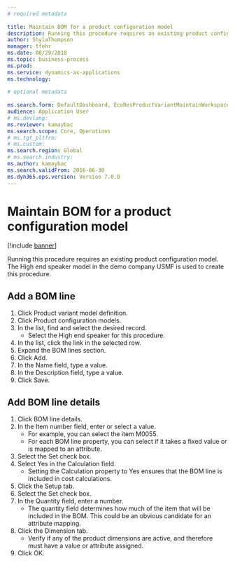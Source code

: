 ```yaml
--- 
# required metadata 
 
title: Maintain BOM for a product configuration model
description: Running this procedure requires an existing product configuration model. 
author: ShylaThompson
manager: tfehr 
ms.date: 08/29/2018
ms.topic: business-process 
ms.prod:  
ms.service: dynamics-ax-applications 
ms.technology:  
 
# optional metadata 
 
ms.search.form: DefaultDashboard, EcoResProductVariantMaintainWorkspace, PCProductConfigurationModelListPage, PCProductConfigurationModelDetails, PCBOMLineDetails, InventItemIdLookupSimple   
audience: Application User 
# ms.devlang:  
ms.reviewer: kamaybac
ms.search.scope: Core, Operations 
# ms.tgt_pltfrm:  
# ms.custom:  
ms.search.region: Global
# ms.search.industry: 
ms.author: kamaybac
ms.search.validFrom: 2016-06-30 
ms.dyn365.ops.version: Version 7.0.0 
---
```

# Maintain BOM for a product configuration model

[!include [banner](../../includes/banner.md)]

Running this procedure requires an existing product configuration model. The High end speaker model in the demo company USMF is used to create this procedure.


## Add a BOM line
1. Click Product variant model definition.
2. Click Product configuration models.
3. In the list, find and select the desired record.
    * Select the High end speaker for this procedure.  
4. In the list, click the link in the selected row.
5. Expand the BOM lines section.
6. Click Add.
7. In the Name field, type a value.
8. In the Description field, type a value.
9. Click Save.

## Add BOM line details
1. Click BOM line details.
2. In the Item number field, enter or select a value.
    * For example, you can select the item M0055.  
    * For each BOM line property, you can select if it takes a fixed value or is mapped to an attribute.  
3. Select the Set check box.
4. Select Yes in the Calculation field.
    * Setting the Calculation property to Yes ensures that the BOM line is included in cost calculations.  
5. Click the Setup tab.
6. Select the Set check box.
7. In the Quantity field, enter a number.
    * The quantity field determines how much of the item that will be included in the BOM. This could be an obvious candidate for an attribute mapping.  
8. Click the Dimension tab.
    * Verify if any of the product dimensions are active,  and therefore must have a value or attribute assigned.  
9. Click OK.

